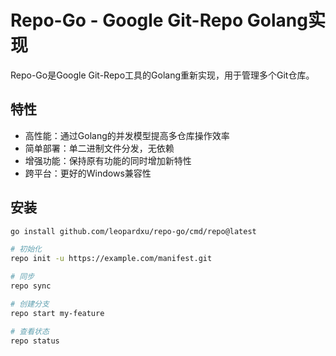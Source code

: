 # Repo-Go - Google Git-Repo Golang实现

Repo-Go是Google Git-Repo工具的Golang重新实现，用于管理多个Git仓库。

## 特性

- 高性能：通过Golang的并发模型提高多仓库操作效率
- 简单部署：单二进制文件分发，无依赖
- 增强功能：保持原有功能的同时增加新特性
- 跨平台：更好的Windows兼容性

## 安装

```bash
go install github.com/leopardxu/repo-go/cmd/repo@latest

# 初始化
repo init -u https://example.com/manifest.git

# 同步
repo sync

# 创建分支
repo start my-feature

# 查看状态
repo status
```